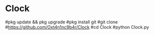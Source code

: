 # Clock




#pkg update && pkg upgrade 
#pkg install git 
#git clone #https://github.com/Oxt4n1nc9b4r/Clock
#cd Clock 
#python Clock.py
